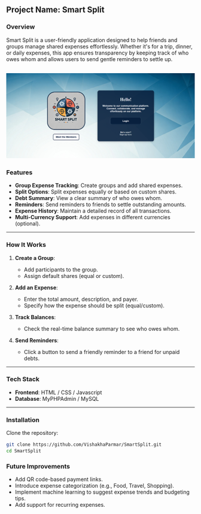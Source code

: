 ## Project Name: **Smart Split**

### Overview
Smart Split is a user-friendly application designed to help friends and groups manage shared expenses effortlessly. Whether it's for a trip, dinner, or daily expenses, this app ensures transparency by keeping track of who owes whom and allows users to send gentle reminders to settle up.

![Smart Split Homw Page](SmartSplitPreview.png)
---

### Features
- **Group Expense Tracking**: Create groups and add shared expenses.
- **Split Options**: Split expenses equally or based on custom shares.
- **Debt Summary**: View a clear summary of who owes whom.
- **Reminders**: Send reminders to friends to settle outstanding amounts.
- **Expense History**: Maintain a detailed record of all transactions.
- **Multi-Currency Support**: Add expenses in different currencies (optional).
  
---

### How It Works
1. **Create a Group**:
   - Add participants to the group.
   - Assign default shares (equal or custom).

2. **Add an Expense**:
   - Enter the total amount, description, and payer.
   - Specify how the expense should be split (equal/custom).

3. **Track Balances**:
   - Check the real-time balance summary to see who owes whom.

4. **Send Reminders**:
   - Click a button to send a friendly reminder to a friend for unpaid debts.

---

### Tech Stack
- **Frontend**: HTML / CSS / Javascript
- **Database**: MyPHPAdmin / MySQL 

---

### Installation
   Clone the repository:  
   ```bash
   git clone https://github.com/VishakhaParmar/SmartSplit.git
   cd SmartSplit
   ```


### Future Improvements
- Add QR code-based payment links.
- Introduce expense categorization (e.g., Food, Travel, Shopping).
- Implement machine learning to suggest expense trends and budgeting tips.
- Add support for recurring expenses.
